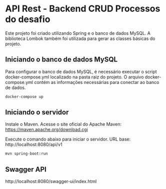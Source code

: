 # API Rest - Backend CRUD Processos do desafio
Este projeto foi criado utilizando Spring e o banco de dados MySQL. A biblioteca Lombok também foi utilizada para gerar as classes básicas do projeto.

## Iniciando o banco de dados MySQL

Para configurar o banco de dados MySQL, é necessário executar o script docker-compose.yml localizado na pasta raiz do projeto. O arquivo docker-compose.yml contém as informações necessárias para conectar ao banco de dados.

```bash
docker-compose up
```

## Iniciando o servidor

Instale o Maven. Acesse o site oficial do Apache Maven:
https://maven.apache.org/download.cgi

Execute o comando abaixo para iniciar o servidor. URL base: http://localhost:8080/api/v1

```bash
mvn spring-boot:run
```

## Swagger API

http://localhost:8080/swagger-ui/index.html
